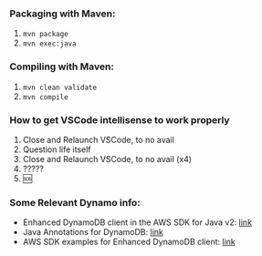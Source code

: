 ### Packaging with Maven:
1. `mvn package`
2. `mvn exec:java`

### Compiling with Maven:
1. `mvn clean validate`
2. `mvn compile`

### How to get VSCode intellisense to work properly
1. Close and Relaunch VSCode, to no avail
2. Question life itself
1. Close and Relaunch VSCode, to no avail (x4)
3. ?????
4. :sos:

### Some Relevant Dynamo info:
- Enhanced DynamoDB client in the AWS SDK for Java v2: [link](https://aws.amazon.com/blogs/developer/introducing-enhanced-dynamodb-client-in-the-aws-sdk-for-java-v2/)
- Java Annotations for DynamoDB: [link](https://docs.aws.amazon.com/amazondynamodb/latest/developerguide/DynamoDBMapper.Annotations.html)
- AWS SDK examples for Enhanced DynamoDB client: [link](https://github.com/awsdocs/aws-doc-sdk-examples/tree/master/javav2/example_code/dynamodb/src/main/java/com/example/dynamodb)